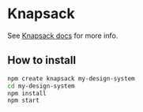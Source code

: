 # Knapsack

See [Knapsack docs](https://knapsack.basalt.io) for more info.

## How to install

```bash
npm create knapsack my-design-system
cd my-design-system
npm install
npm start
```

